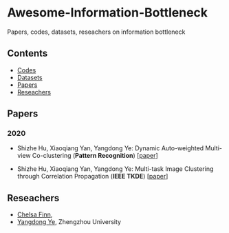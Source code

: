 # Awesome-Information-Bottleneck
Papers, codes, datasets, reseachers on information bottleneck

## Contents
* [Codes](#codes)
* [Datasets](#datasets)
* [Papers](#papers)
* [Reseachers](#reseachers)


## Papers

### 2020


- <a name=""></a> Shizhe Hu, Xiaoqiang Yan, Yangdong Ye: Dynamic Auto-weighted Multi-view Co-clustering (**Pattern Recognition**) [[paper](https://www.sciencedirect.com/science/article/pii/S0031320319304029)]

- <a name=""></a> Shizhe Hu, Xiaoqiang Yan, Yangdong Ye: Multi-task Image Clustering through Correlation Propagation (**IEEE TKDE**) [[paper](https://ieeexplore.ieee.org/document/8812907)]


## Reseachers
* [Chelsa Finn](http://people.eecs.berkeley.edu/~cbfinn/), 
* [Yangdong Ye](http://www5.zzu.edu.cn/mlis/Home.htm), Zhengzhou University
